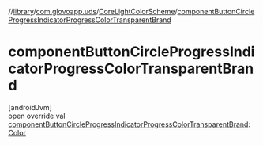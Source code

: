 //[library](../../../index.md)/[com.glovoapp.uds](../index.md)/[CoreLightColorScheme](index.md)/[componentButtonCircleProgressIndicatorProgressColorTransparentBrand](component-button-circle-progress-indicator-progress-color-transparent-brand.md)

# componentButtonCircleProgressIndicatorProgressColorTransparentBrand

[androidJvm]\
open override val [componentButtonCircleProgressIndicatorProgressColorTransparentBrand](component-button-circle-progress-indicator-progress-color-transparent-brand.md): [Color](https://developer.android.com/reference/kotlin/androidx/compose/ui/graphics/Color.html)
